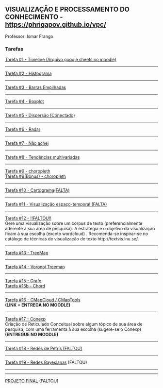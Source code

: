 ## VISUALIZAÇÃO E PROCESSAMENTO DO CONHECIMENTO - https://phrigapov.github.io/vpc/

Professor: Ismar Frango

### Tarefas
<a href="https://cdn.knightlab.com/libs/timeline3/latest/embed/index.html?source=1STBVFmd4RJsheDPFb1M88g7pWYNniy-1-Ebet3NA5Lc&font=Default&lang=en&initial_zoom=2&height=650">Tarefa #1 - Timeline (Arquivo google sheets no moodle)</a><br>
<hr />
<a href="tarefas/histograma.html">Tarefa #2 - Histograma</a><br>
<hr />
<a href="tarefas/barras_empilhadas.html">Tarefa #3 - Barras Empilhadas</a><br>
<hr />
<a href="tarefas/boxplot.html">Tarefa #4 - Boxplot</a><br>
<hr />
<a href="tarefas/scatterplot/trafego_total.html">Tarefa #5 - Dispersão (Conectado)</a><br>
<hr />
<a href="tarefas/radar/index.html">Tarefa #6 - Radar</a><br>
<hr />
<a href="tarefas/scatterplot/trafego_total.html">Tarefa #7 - Não achei</a><br>
<hr />
<a href="tarefas/temporal/temporal.html">Tarefa #8 - Tendências multivariadas</a><br>
<hr />
<a href="ismar/choropleth/sme_map.html">Tarefa #9 - choropleth</a><br>
<a href="ismar/choropleth/sme_map_sp.html">Tarefa #9(Bônus) - choropleth</a>
<hr />
<a href="tarefas/temporal/temporal.html">Tarefa #10 - Cartograma(FALTA)</a><br>
<hr />
<a href="tarefas/temporal/temporal.html">Tarefa #11 - Visualização espaço-temporal (FALTA)</a><br>
<hr />
<a href="tarefas/temporal/temporal.html">Tarefa #12 - !!FALTOU!!</a><br>
Gere uma visualização sobre um corpus de texto (preferencialmente
aderente à sua área de pesquisa). A estratégia e o objetivo da
visualização ficam à sua escolha (exceto wordcloud) .
Recomenda-se inspirar-se no catálogo de técnicas de visualização de
texto http://textvis.lnu.se/.
<hr />
<a href="tarefas/Treemap/tree.html">Tarefa #13 - TreeMap</a><br>
<hr />
<a href="tarefas/Treemap/voronoi.html">Tarefa #14 - Voronoi Treemap</a><br>
<hr />
<a href="tarefas/map/index.html">Tarefa #15 - Grafo</a><br>
<a href="tarefas/chord/index.html">Tarefa #15b - Chord</a><br>
<hr />
<a href="https://cmapscloud.ihmc.us/viewer/cmap/1VWCLL16V-486M9K-9KY1CR">Tarefa #16 - CMapCloud / CMapTools</a><br>
<b>(LINK + ENTREGA NO MOODLE)</b>
<hr />
<a href="#">Tarefa #17 - Conexp</a><br>
Criação de Reticulado Conceitual sobre algum tópico de sua área de pesquisa,
com uma ferramenta à sua escolha (sugere-se o Conexp)
<b>(ENTREGUE NO MOODLE)</b>
<hr />
<a href="tarefas/temporal/temporal.html">Tarefa #18 - Redes de Petris (FALTOU)</a><br>
<hr />
<a href="tarefas/temporal/temporal.html">Tarefa #19 - Redes Bayesianas</a> (FALTOU)<br>

<hr /><hr />
<a href="tarefas/temporal/temporal.html">PROJETO FINAL</a> (FALTOU)<br>

